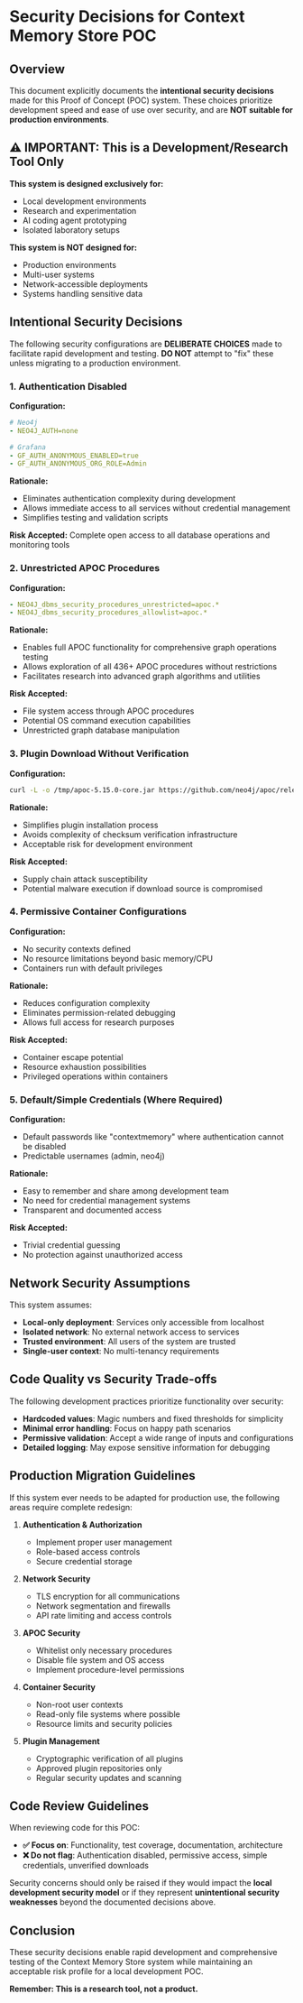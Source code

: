 # Security Decisions for Context Memory Store POC

## Overview

This document explicitly documents the **intentional security decisions** made for this Proof of Concept (POC) system. These choices prioritize development speed and ease of use over security, and are **NOT suitable for production environments**.

## ⚠️ IMPORTANT: This is a Development/Research Tool Only

**This system is designed exclusively for:**
- Local development environments
- Research and experimentation  
- AI coding agent prototyping
- Isolated laboratory setups

**This system is NOT designed for:**
- Production environments
- Multi-user systems
- Network-accessible deployments
- Systems handling sensitive data

## Intentional Security Decisions

The following security configurations are **DELIBERATE CHOICES** made to facilitate rapid development and testing. **DO NOT** attempt to "fix" these unless migrating to a production environment.

### 1. Authentication Disabled

**Configuration:**
```yaml
# Neo4j
- NEO4J_AUTH=none

# Grafana  
- GF_AUTH_ANONYMOUS_ENABLED=true
- GF_AUTH_ANONYMOUS_ORG_ROLE=Admin
```

**Rationale:** 
- Eliminates authentication complexity during development
- Allows immediate access to all services without credential management
- Simplifies testing and validation scripts

**Risk Accepted:** Complete open access to all database operations and monitoring tools

### 2. Unrestricted APOC Procedures

**Configuration:**
```yaml
- NEO4J_dbms_security_procedures_unrestricted=apoc.*
- NEO4J_dbms_security_procedures_allowlist=apoc.*
```

**Rationale:**
- Enables full APOC functionality for comprehensive graph operations testing
- Allows exploration of all 436+ APOC procedures without restrictions
- Facilitates research into advanced graph algorithms and utilities

**Risk Accepted:** 
- File system access through APOC procedures
- Potential OS command execution capabilities
- Unrestricted graph database manipulation

### 3. Plugin Download Without Verification

**Configuration:**
```bash
curl -L -o /tmp/apoc-5.15.0-core.jar https://github.com/neo4j/apoc/releases/download/5.15.0/apoc-5.15.0-core.jar
```

**Rationale:**
- Simplifies plugin installation process
- Avoids complexity of checksum verification infrastructure
- Acceptable risk for development environment

**Risk Accepted:** 
- Supply chain attack susceptibility
- Potential malware execution if download source is compromised

### 4. Permissive Container Configurations

**Configuration:**
- No security contexts defined
- No resource limitations beyond basic memory/CPU
- Containers run with default privileges

**Rationale:**
- Reduces configuration complexity
- Eliminates permission-related debugging
- Allows full access for research purposes

**Risk Accepted:**
- Container escape potential
- Resource exhaustion possibilities
- Privileged operations within containers

### 5. Default/Simple Credentials (Where Required)

**Configuration:**
- Default passwords like "contextmemory" where authentication cannot be disabled
- Predictable usernames (admin, neo4j)

**Rationale:**
- Easy to remember and share among development team
- No need for credential management systems
- Transparent and documented access

**Risk Accepted:**
- Trivial credential guessing
- No protection against unauthorized access

## Network Security Assumptions

This system assumes:
- **Local-only deployment**: Services only accessible from localhost
- **Isolated network**: No external network access to services  
- **Trusted environment**: All users of the system are trusted
- **Single-user context**: No multi-tenancy requirements

## Code Quality vs Security Trade-offs

The following development practices prioritize functionality over security:

- **Hardcoded values**: Magic numbers and fixed thresholds for simplicity
- **Minimal error handling**: Focus on happy path scenarios  
- **Permissive validation**: Accept a wide range of inputs and configurations
- **Detailed logging**: May expose sensitive information for debugging

## Production Migration Guidelines

If this system ever needs to be adapted for production use, the following areas require complete redesign:

1. **Authentication & Authorization**
   - Implement proper user management
   - Role-based access controls
   - Secure credential storage

2. **Network Security**
   - TLS encryption for all communications
   - Network segmentation and firewalls
   - API rate limiting and access controls

3. **APOC Security**
   - Whitelist only necessary procedures
   - Disable file system and OS access
   - Implement procedure-level permissions

4. **Container Security**
   - Non-root user contexts
   - Read-only file systems where possible
   - Resource limits and security policies

5. **Plugin Management**
   - Cryptographic verification of all plugins
   - Approved plugin repositories only
   - Regular security updates and scanning

## Code Review Guidelines

When reviewing code for this POC:

- **✅ Focus on**: Functionality, test coverage, documentation, architecture
- **❌ Do not flag**: Authentication disabled, permissive access, simple credentials, unverified downloads

Security concerns should only be raised if they would impact the **local development security model** or if they represent **unintentional security weaknesses** beyond the documented decisions above.

## Conclusion

These security decisions enable rapid development and comprehensive testing of the Context Memory Store system while maintaining an acceptable risk profile for a local development POC.

**Remember: This is a research tool, not a product.**